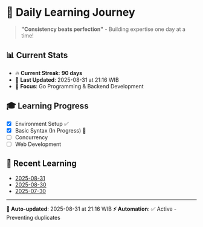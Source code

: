 # 🚀 Daily Learning Journey

> **"Consistency beats perfection"** - Building expertise one day at a time!

## 📊 Current Stats
- 🔥 **Current Streak**: **90 days**
- 📅 **Last Updated**: 2025-08-31 at 21:16 WIB
- 🎯 **Focus**: Go Programming & Backend Development

## 🎓 Learning Progress
- [x] Environment Setup ✅
- [x] Basic Syntax (In Progress) 🔄
- [ ] Concurrency
- [ ] Web Development

## 📖 Recent Learning
- [2025-08-31](learning-log/.md)
- [2025-08-30](learning-log/.md)
- [2025-07-30](learning-log/.md)

---
**🤖 Auto-updated**: 2025-08-31 at 21:16 WIB
**⚡ Automation**: ✅ Active - Preventing duplicates
